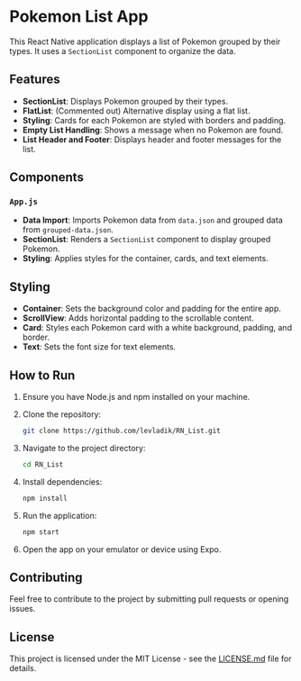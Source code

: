 # Pokemon List App

This React Native application displays a list of Pokemon grouped by their types. It uses a `SectionList` component to organize the data.

## Features

- **SectionList**: Displays Pokemon grouped by their types.
- **FlatList**: (Commented out) Alternative display using a flat list.
- **Styling**: Cards for each Pokemon are styled with borders and padding.
- **Empty List Handling**: Shows a message when no Pokemon are found.
- **List Header and Footer**: Displays header and footer messages for the list.

## Components

### `App.js`

- **Data Import**: Imports Pokemon data from `data.json` and grouped data from `grouped-data.json`.
- **SectionList**: Renders a `SectionList` component to display grouped Pokemon.
- **Styling**: Applies styles for the container, cards, and text elements.

## Styling

- **Container**: Sets the background color and padding for the entire app.
- **ScrollView**: Adds horizontal padding to the scrollable content.
- **Card**: Styles each Pokemon card with a white background, padding, and border.
- **Text**: Sets the font size for text elements.

## How to Run

1. Ensure you have Node.js and npm installed on your machine.
2. Clone the repository:

   ```bash
   git clone https://github.com/levladik/RN_List.git
   ```

3. Navigate to the project directory:

   ```bash
   cd RN_List
   ```

4. Install dependencies:

   ```bash
   npm install
   ```

5. Run the application:

   ```bash
   npm start
   ```

6. Open the app on your emulator or device using Expo.

## Contributing

Feel free to contribute to the project by submitting pull requests or opening issues.

## License

This project is licensed under the MIT License - see the [LICENSE.md](LICENSE.md) file for details.
